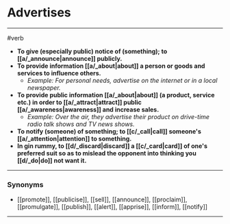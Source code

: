 # Advertises
---
#verb
- **To give (especially public) notice of (something); to [[a/_announce|announce]] publicly.**
- **To provide information [[a/_about|about]] a person or goods and services to influence others.**
	- _Example: For personal needs, advertise on the internet or in a local newspaper._
- **To provide public information [[a/_about|about]] (a product, service etc.) in order to [[a/_attract|attract]] public [[a/_awareness|awareness]] and increase sales.**
	- _Example: Over the air, they advertise their product on drive-time radio talk shows and TV news shows._
- **To notify (someone) of something; to [[c/_call|call]] someone's [[a/_attention|attention]] to something.**
- **In gin rummy, to [[d/_discard|discard]] a [[c/_card|card]] of one's preferred suit so as to mislead the opponent into thinking you [[d/_do|do]] not want it.**
---
### Synonyms
- [[promote]], [[publicise]], [[sell]], [[announce]], [[proclaim]], [[promulgate]], [[publish]], [[alert]], [[apprise]], [[inform]], [[notify]]
---
